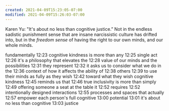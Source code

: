 ```yaml
---
created: 2021-04-09T15:23:05-07:00
modified: 2021-04-09T15:26:03-07:00
---
```


Karen Yu: "It's about no less than cognitive justice.” Not in the endless sadistic punishment sense that are insane narcissistic culture has drifted into, but in the _freedom sense_ of having the right to our own minds, and our whole minds.

fundamentally
12:23
cognitive kindness is more than any
12:25
single act
12:26
it's a philosophy that elevates the
12:28
value of our minds and the possibilities
12:31
they represent
12:32
it asks us to consider what we do in the
12:36
context of how it affects the ability of
12:38
others
12:39
to use their minds as fully as they wish
12:42
toward what they wish cognitive kindness
12:45
reminds us that
12:46
true inclusivity is more than simply
12:49
offering someone a seat at the table it
12:52
requires
12:52
intentionally designed interactions
12:55
processes and spaces that actually
12:57
empower each person's full cognitive
13:00
potential
13:01
it's about no less than cognitive
13:03
justice 